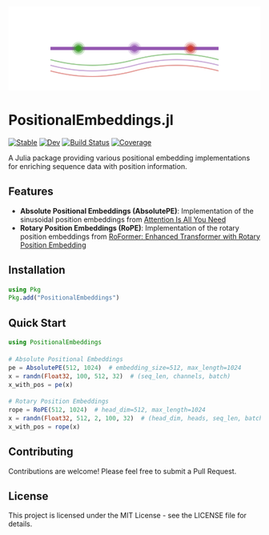 ![PositionalEmbeddings.jl](docs/src/assets/logo.svg)

# PositionalEmbeddings.jl

[![Stable](https://img.shields.io/badge/docs-stable-blue.svg)](https://mashu.github.io/PositionalEmbeddings.jl/stable/)
[![Dev](https://img.shields.io/badge/docs-dev-blue.svg)](https://mashu.github.io/PositionalEmbeddings.jl/dev/)
[![Build Status](https://github.com/mashu/PositionalEmbeddings.jl/actions/workflows/CI.yml/badge.svg?branch=main)](https://github.com/mashu/PositionalEmbeddings.jl/actions/workflows/CI.yml?query=branch%3Amain)
[![Coverage](https://codecov.io/gh/mashu/PositionalEmbeddings.jl/branch/main/graph/badge.svg)](https://codecov.io/gh/mashu/PositionalEmbeddings.jl)

A Julia package providing various positional embedding implementations for enriching sequence data with position information.

## Features

- **Absolute Positional Embeddings (AbsolutePE)**: Implementation of the sinusoidal position embeddings from [Attention Is All You Need](https://arxiv.org/abs/1706.03762)
- **Rotary Position Embeddings (RoPE)**: Implementation of the rotary position embeddings from [RoFormer: Enhanced Transformer with Rotary Position Embedding](https://arxiv.org/abs/2104.09864)

## Installation

```julia
using Pkg
Pkg.add("PositionalEmbeddings")
```

## Quick Start

```julia
using PositionalEmbeddings

# Absolute Positional Embeddings
pe = AbsolutePE(512, 1024)  # embedding_size=512, max_length=1024
x = randn(Float32, 100, 512, 32)  # (seq_len, channels, batch)
x_with_pos = pe(x)

# Rotary Position Embeddings
rope = RoPE(512, 1024)  # head_dim=512, max_length=1024
x = randn(Float32, 512, 2, 100, 32)  # (head_dim, heads, seq_len, batch)
x_with_pos = rope(x)
```

## Contributing

Contributions are welcome! Please feel free to submit a Pull Request.

## License

This project is licensed under the MIT License - see the LICENSE file for details.

